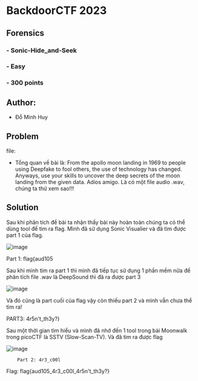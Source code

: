 # BackdoorCTF 2023
## Forensics
### - Sonic-Hide_and-Seek
### - Easy
### - 300 points
## Author:
  - Đỗ Minh Huy
## Problem
file: 
  - Tổng quan về bài là: From the apollo moon landing in 1969 to people using Deepfake to fool others, the use of technology has changed. Anyways, use your skills to uncover the deep secrets of the moon landing from the given data. Adios amigo. Là có một file audio .wav, chúng ta thử xem sao!!!
## Solution
Sau khi phân tích đề bài ta nhận thấy bài này hoàn toàn chúng ta có thể dùng tool để tìm ra flag. Mình đã sử dụng Sonic Visualier và đã tìm được part 1 của flag.

  ![image](https://github.com/I3IN1202/CTF/assets/112995017/c0b69d38-ba54-4bb2-b68d-f9a4a0445348)
  
  Part 1: flag{aud105

Sau khi mình tìm ra part 1 thì mình đã tiếp tục sử dụng 1 phần mềm nữa để phân tích file .wav là DeepSound thì đã ra được part 3

  ![image](https://github.com/I3IN1202/CTF/assets/112995017/96f84d6e-47ca-4b1e-9157-163e9bc2fced)

Và đó cũng là part cuối của flag vậy còn thiếu part 2 và mình vẫn chưa thể tìm ra!

  PART3: 4r5n't_th3y?}

Sau một thời gian tìm hiểu và mình đã nhớ đến 1 tool trong bài Moonwalk trong picoCTF là SSTV (Slow-Scan-TV). Và đã tìm ra được flag 

  ![image](https://github.com/I3IN1202/CTF/assets/112995017/82a104b4-a5b2-423b-b115-d5db04d5df97)

        Part 2: 4r3_c00l

Flag: flag{aud105_4r3_c00l_4r5n't_th3y?}


  












